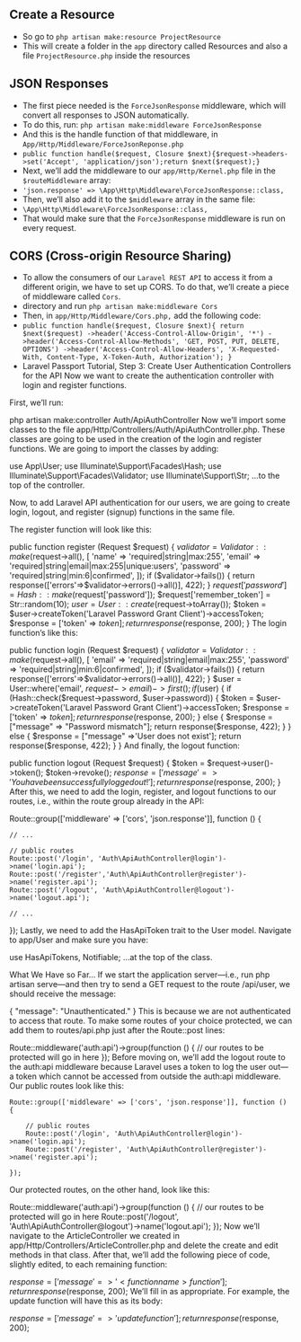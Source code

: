 ## Create a Resource
- So go to `php artisan make:resource ProjectResource`
- This will create a folder in the `app` directory called Resources and also a file `ProjectResource.php` inside the resources

## JSON Responses
- The first piece needed is the `ForceJsonResponse` middleware, which will convert all responses to JSON automatically.
- To do this, run: `php artisan make:middleware ForceJsonResponse`
- And this is the handle function of that middleware, in `App/Http/Middleware/ForceJsonReponse.php`
- `public function handle($request, Closure $next){$request->headers->set('Accept', 'application/json');return $next($request);}`
- Next, we’ll add the middleware to our `app/Http/Kernel.php` file in the `$routeMiddleware` array:
- `'json.response' => \App\Http\Middleware\ForceJsonResponse::class,`
- Then, we’ll also add it to the `$middleware` array in the same file:
- `\App\Http\Middleware\ForceJsonResponse::class,`
- That would make sure that the `ForceJsonResponse` middleware is run on every request.

## CORS (Cross-origin Resource Sharing)
- To allow the consumers of our `Laravel REST API` to access it from a different origin, we have to set up CORS. To do that, we’ll create a piece of middleware called `Cors`.
- directory and run `php artisan make:middleware Cors`
- Then, in `app/Http/Middleware/Cors.php,` add the following code:
- `public function handle($request, Closure $next){
        return $next($request)
            ->header('Access-Control-Allow-Origin', '*')
            ->header('Access-Control-Allow-Methods', 'GET, POST, PUT, DELETE, OPTIONS')
            ->header('Access-Control-Allow-Headers', 'X-Requested-With, Content-Type, X-Token-Auth, Authorization');
    }`
- Laravel Passport Tutorial, Step 3: Create User Authentication Controllers for the API
Now we want to create the authentication controller with login and register functions.

First, we’ll run:

php artisan make:controller Auth/ApiAuthController
Now we’ll import some classes to the file app/Http/Controllers/Auth/ApiAuthController.php. These classes are going to be used in the creation of the login and register functions. We are going to import the classes by adding:

use App\User;
use Illuminate\Support\Facades\Hash;
use Illuminate\Support\Facades\Validator;
use Illuminate\Support\Str;
…to the top of the controller.

Now, to add Laravel API authentication for our users, we are going to create login, logout, and register (signup) functions in the same file.

The register function will look like this:

public function register (Request $request) {
    $validator = Validator::make($request->all(), [
        'name' => 'required|string|max:255',
        'email' => 'required|string|email|max:255|unique:users',
        'password' => 'required|string|min:6|confirmed',
    ]);
    if ($validator->fails())
    {
        return response(['errors'=>$validator->errors()->all()], 422);
    }
    $request['password']=Hash::make($request['password']);
    $request['remember_token'] = Str::random(10);
    $user = User::create($request->toArray());
    $token = $user->createToken('Laravel Password Grant Client')->accessToken;
    $response = ['token' => $token];
    return response($response, 200);
}
The login function’s like this:

public function login (Request $request) {
    $validator = Validator::make($request->all(), [
        'email' => 'required|string|email|max:255',
        'password' => 'required|string|min:6|confirmed',
    ]);
    if ($validator->fails())
    {
        return response(['errors'=>$validator->errors()->all()], 422);
    }
    $user = User::where('email', $request->email)->first();
    if ($user) {
        if (Hash::check($request->password, $user->password)) {
            $token = $user->createToken('Laravel Password Grant Client')->accessToken;
            $response = ['token' => $token];
            return response($response, 200);
        } else {
            $response = ["message" => "Password mismatch"];
            return response($response, 422);
        }
    } else {
        $response = ["message" =>'User does not exist'];
        return response($response, 422);
    }
}
And finally, the logout function:

public function logout (Request $request) {
    $token = $request->user()->token();
    $token->revoke();
    $response = ['message' => 'You have been successfully logged out!'];
    return response($response, 200);
}
After this, we need to add the login, register, and logout functions to our routes, i.e., within the route group already in the API:

Route::group(['middleware' => ['cors', 'json.response']], function () {

    // ...

    // public routes
    Route::post('/login', 'Auth\ApiAuthController@login')->name('login.api');
    Route::post('/register','Auth\ApiAuthController@register')->name('register.api');
    Route::post('/logout', 'Auth\ApiAuthController@logout')->name('logout.api');

    // ...

});
Lastly, we need to add the HasApiToken trait to the User model. Navigate to app/User and make sure you have:

use HasApiTokens, Notifiable;
…at the top of the class.

What We Have so Far…
If we start the application server—i.e., run php artisan serve—and then try to send a GET request to the route /api/user, we should receive the message:

{
    "message": "Unauthenticated."
}
This is because we are not authenticated to access that route. To make some routes of your choice protected, we can add them to routes/api.php just after the Route::post lines:

Route::middleware('auth:api')->group(function () {
    // our routes to be protected will go in here
});
Before moving on, we’ll add the logout route to the auth:api middleware because Laravel uses a token to log the user out—a token which cannot be accessed from outside the auth:api middleware. Our public routes look like this:
```
Route::group(['middleware' => ['cors', 'json.response']], function () {

    // public routes
    Route::post('/login', 'Auth\ApiAuthController@login')->name('login.api');
    Route::post('/register', 'Auth\ApiAuthController@register')->name('register.api');

});
```
Our protected routes, on the other hand, look like this:

Route::middleware('auth:api')->group(function () {
    // our routes to be protected will go in here
    Route::post('/logout', 'Auth\ApiAuthController@logout')->name('logout.api');
});
Now we’ll navigate to the ArticleController we created in app/Http/Controllers/ArticleController.php and delete the create and edit methods in that class. After that, we’ll add the following piece of code, slightly edited, to each remaining function:

$response = ['message' =>  '<function name> function'];
return response($response, 200);
We’ll fill in <function name> as appropriate. For example, the update function will have this as its body:

$response = ['message' => 'update function'];
return response($response, 200);